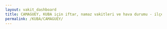 ```yaml
---
layout: vakit_dashboard
title: CAMAGUEY, KUBA için iftar, namaz vakitleri ve hava durumu - ilçe/eyalet seç
permalink: /KUBA/CAMAGUEY/
---
```


<script type="text/javascript">
  var GLOBAL_COUNTRY = 'KUBA';
  var GLOBAL_CITY = 'CAMAGUEY';
  var GLOBAL_STATE = '';
  var lat = 72;
  var lon = 21;
</script>
